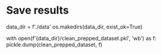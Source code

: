 

# Save results
data_dir = f'./data'
os.makedirs(data_dir, exist_ok=True)

with open(f'{data_dir}/clean_prepped_dataset.pkl', 'wb') as f:
    pickle.dump(clean_prepped_dataset, f)
